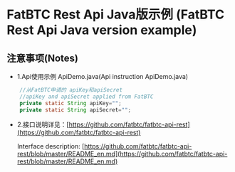 # FatBTC Rest Api Java版示例 (FatBTC Rest Api Java version example)


## 注意事项(Notes)

- 1.Api使用示例 ApiDemo.java(Api instruction  ApiDemo.java)
``` Java
	//从FatBTC申请的 apiKey和apiSecret
	//apiKey and apiSecret applied from FatBTC
	private static String apiKey="";
	private static String apiSecret="";
```
 
 
- 2.接口说明详见：[https://github.com/fatbtc/fatbtc-api-rest](https://github.com/fatbtc/fatbtc-api-rest)
 
    Interface description: [https://github.com/fatbtc/fatbtc-api-rest/blob/master/README_en.md](https://github.com/fatbtc/fatbtc-api-rest/blob/master/README_en.md)

